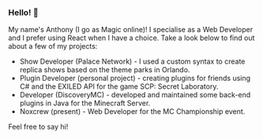 ### Hello! 👋
My name's Anthony (I go as Magic online)! I specialise as a Web Developer and I prefer using React when I have a choice. Take a look below to find out about a few of my projects:
- Show Developer (Palace Network) - I used a custom syntax to create replica shows based on the theme parks in Orlando.
- Plugin Developer (personal project) - creating plugins for friends using C# and the EXILED API for the game SCP: Secret Laboratory.
- Developer (DiscoveryMC) - developed and maintained some back-end plugins in Java for the Minecraft Server.
- Noxcrew (present) - Web Developer for the MC Championship event.

Feel free to say hi!
